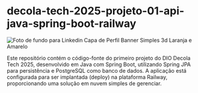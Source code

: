 # decola-tech-2025-projeto-01-api-java-spring-boot-railway


![Foto de fundo para Linkedin Capa de Perfil Banner Simples 3d Laranja e Amarelo](https://github.com/user-attachments/assets/db024531-1079-4d60-8fbf-177a775a64e3)


Este repositório contém o código-fonte do primeiro projeto do DIO Decola Tech 2025, desenvolvido em Java com Spring Boot, utilizando Spring JPA para persistência e PostgreSQL como banco de dados. A aplicação está configurada para ser implantada (deploy) na plataforma Railway, proporcionando uma solução em nuvem simples de gerenciar.
